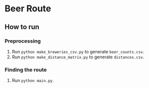 # Beer Route

## How to run

### Preprocessing

1. Run `python make_breweries_csv.py` to generate `beer_counts.csv`.
2. Run `python make_distance_matrix.py` to generate `distances.csv`.

### Finding the route

1. Run `python main.py`.